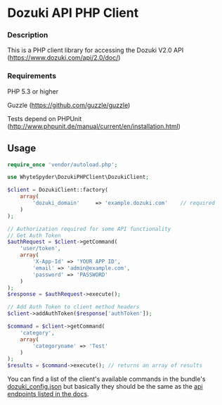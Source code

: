 # Dozuki API PHP Client

### Description

This is a PHP client library for accessing the Dozuki V2.0 API (https://www.dozuki.com/api/2.0/doc/)

### Requirements

PHP 5.3 or higher

Guzzle (https://github.com/guzzle/guzzle)

Tests depend on PHPUnit (http://www.phpunit.de/manual/current/en/installation.html)

## Usage

```php
require_once 'vendor/autoload.php';

use WhyteSpyder\DozukiPHPClient\DozukiClient;

$client = DozukiClient::factory(
	array(
    	'dozuki_domain'     => 'example.dozuki.com'    // required
	)
);

// Authorization required for some API functionality
// Get Auth Token
$authRequest = $client->getCommand(
    'user/token',
    array(
        'X-App-Id' => 'YOUR APP ID',
        'email' => 'admin@example.com',
        'password' => 'PASSWORD'
    )
);
$response = $authRequest->execute();

// Add Auth Token to client method headers
$client->addAuthToken($response['authToken']);

$command = $client->getCommand(
	'category',
	array(
    	'categoryname' => 'Test'
	)
);
$results = $command->execute(); // returns an array of results
```

You can find a list of the client's available commands in the bundle's
[dozuki_config.json](https://github.com/WhyteSpyder/DozukiPHPClient/blob/master/src/dozuki_config.json) but basically
they should be the same as the [api endpoints listed in the docs](https://www.dozuki.com/api/2.0/doc/).